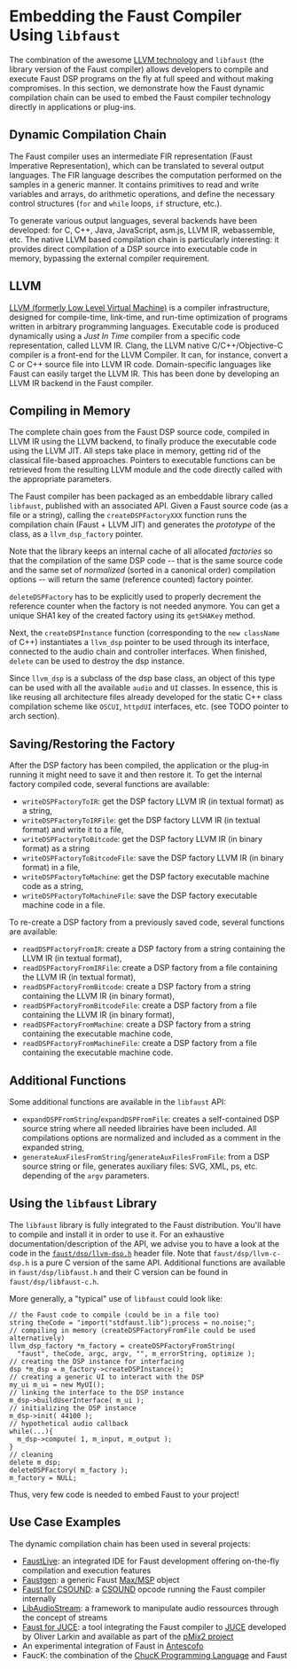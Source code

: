 # Embedding the Faust Compiler Using `libfaust`

<!-- TODO: this section could be further developed and better documented -->

The combination of the awesome [LLVM technology](https://llvm.org/) and 
`libfaust` (the library version of the Faust compiler) allows developers to
compile and execute Faust DSP programs on the fly at full speed and without
making compromises. In this section, we demonstrate how the Faust dynamic 
compilation chain can be used to embed the Faust compiler technology directly 
in applications or plug-ins.

## Dynamic Compilation Chain

The Faust compiler uses an intermediate FIR representation (Faust Imperative 
Representation), which can be translated to several output languages. The FIR 
language describes the computation performed on the samples in a generic 
manner. It contains primitives to read and write variables and arrays, do 
arithmetic operations, and define the necessary control structures (`for` and 
`while` loops, `if` structure, etc.). 

To generate various output languages, several backends have been developed: 
for C, C++, Java, JavaScript, asm.js, LLVM IR, webassemble, etc. The native 
LLVM based compilation chain is particularly interesting: it provides direct 
compilation of a DSP source into executable code in memory, bypassing the 
external compiler requirement.

## LLVM

[LLVM (formerly Low Level Virtual Machine)](https://llvm.org/) is a compiler 
infrastructure, designed for compile-time, link-time, and run-time optimization 
of programs written in arbitrary programming languages. Executable code is 
produced dynamically using a *Just In Time* compiler from a specific code 
representation, called LLVM IR. Clang, the LLVM native C/C++/Objective-C 
compiler is a front-end for the LLVM Compiler. It can, for instance, convert a 
C or C++ source file into LLVM IR code. Domain-specific languages like Faust 
can easily target the LLVM IR. This has been done by developing an LLVM IR 
backend in the Faust compiler.

## Compiling in Memory

The complete chain goes from the Faust DSP source code, compiled in LLVM IR 
using the LLVM backend, to finally produce the executable code using the LLVM 
JIT. All steps take place in memory, getting rid of the classical file-based 
approaches. Pointers to executable functions can be retrieved from the 
resulting LLVM module and the code directly called with the appropriate 
parameters.

The Faust compiler has been packaged as an embeddable library called `libfaust`, 
published with an associated API. Given a Faust source code (as a file or a 
string), calling the `createDSPFactoryXXX` function runs the compilation chain 
(Faust + LLVM JIT) and generates the *prototype* of the class, as a 
`llvm_dsp_factory` pointer.

Note that the library keeps an internal cache of all allocated *factories* so 
that the compilation of the same DSP code -- that is the same source code and 
the same set of *normalized* (sorted in a canonical order) compilation options
-- will return the same (reference counted) factory pointer. 

`deleteDSPFactory` has to be explicitly used to properly decrement the reference 
counter when the factory is not needed anymore. You can get a unique SHA1 key 
of the created factory using its `getSHAKey` method.

Next, the `createDSPInstance` function (corresponding to the `new className` of 
C++) instantiates a `llvm_dsp` pointer to be used through its interface, 
connected to the audio chain and controller interfaces. When finished, 
`delete` can be used to destroy the dsp instance.

Since `llvm_dsp` is a subclass of the dsp base class, an object of this type 
can be used with all the available `audio` and `UI` classes. In essence, this
is like reusing all architecture files already developed for the static C++ 
class compilation scheme like `OSCUI`, `httpdUI` interfaces, etc. (see TODO 
pointer to arch section).

<!-- TODO: we need an example here -->

## Saving/Restoring the Factory

After the DSP factory has been compiled, the application or the plug-in running 
it might need to save it and then restore it. To get the internal factory 
compiled code, several functions are available:

* `writeDSPFactoryToIR`: get the DSP factory LLVM IR (in textual format) as a 
string, 
* `writeDSPFactoryToIRFile`: get the DSP factory LLVM IR (in textual 
format) and write it to a file,
* `writeDSPFactoryToBitcode`: get the DSP factory LLVM IR (in binary format) 
as a string 
* `writeDSPFactoryToBitcodeFile`: save the DSP factory LLVM IR (in binary 
format) in a file,
* `writeDSPFactoryToMachine`: get the DSP factory executable machine code as a 
string,
* `writeDSPFactoryToMachineFile`: save the DSP factory executable machine code 
in a file.

To re-create a DSP factory from a previously saved code, several functions are 
available:

* `readDSPFactoryFromIR`: create a DSP factory from a string containing the 
LLVM IR (in textual format), 
* `readDSPFactoryFromIRFile`: create a DSP factory from a file containing the 
LLVM IR (in textual format),
* `readDSPFactoryFromBitcode`: create a DSP factory from a string containing 
the LLVM IR (in binary format), 
* `readDSPFactoryFromBitcodeFile`: create a DSP factory from a file containing 
the LLVM IR (in binary format),
* `readDSPFactoryFromMachine`: create a DSP factory from a string containing 
the executable machine code,
* `readDSPFactoryFromMachineFile`: create a DSP factory from a file containing 
the executable machine code.

## Additional Functions

Some additional functions are available in the `libfaust` API:

* `expandDSPFromString`/`expandDSPFromFile`: creates a self-contained DSP 
source string where all needed librairies have been included. All compilations 
options are normalized and included as a comment in the expanded string,
* `generateAuxFilesFromString`/`generateAuxFilesFromFile`: from a DSP source 
string or file, generates auxiliary files: SVG, XML, ps, etc. depending of the 
`argv` parameters.

## Using the `libfaust` Library

The `libfaust` library is fully integrated to the Faust distribution. You'll 
have to compile and install it in order to use it. For an exhaustive 
documentation/description of the API, we advise you to have a look at the code 
in the [`faust/dsp/llvm-dsp.h`](TODO) header file. Note that 
`faust/dsp/llvm-c-dsp.h` is a pure C version of the same API. Additional 
functions are available in `faust/dsp/libfaust.h` and their C version can be
found in `faust/dsp/libfaust-c.h`.

More generally, a "typical" use of `libfaust` could look like:

```
// the Faust code to compile (could be in a file too)
string theCode = "import("stdfaust.lib");process = no.noise;";
// compiling in memory (createDSPFactoryFromFile could be used alternatively)
llvm_dsp_factory *m_factory = createDSPFactoryFromString( 
  "faust", theCode, argc, argv, "", m_errorString, optimize );
// creating the DSP instance for interfacing
dsp *m_dsp = m_factory->createDSPInstance();
// creating a generic UI to interact with the DSP
my_ui m_ui = new MyUI();
// linking the interface to the DSP instance
m_dsp->buildUserInterface( m_ui );
// initializing the DSP instance
m_dsp->init( 44100 );
// hypothetical audio callback
while(...){
  m_dsp->compute( 1, m_input, m_output );
}
// cleaning
delete m_dsp;
deleteDSPFactory( m_factory );
m_factory = NULL;
```

Thus, very few code is needed to embed Faust to your project!

## Use Case Examples

The dynamic compilation chain has been used in several projects:

* [FaustLive](TODO): an integrated IDE for Faust development offering on-the-fly
compilation and execution features
* [Faustgen](TODO): a generic Faust 
[Max/MSP](https://cycling74.com/products/max/) object
* [Faust for CSOUND](TODO): a [CSOUND](https://csound.com/) opcode running the 
Faust compiler internally
* [LibAudioStream](TODO): a framework to manipulate audio ressources through 
the concept of streams
* [Faust for JUCE](TODO): a tool integrating the Faust compiler to 
[JUCE](https://juce.com/) developed by Oliver Larkin and available as part of 
the [pMix2 project](https://github.com/olilarkin/pMix2)
* An experimental integration of Faust in 
[Antescofo](http://forumnet.ircam.fr/product/antescofo-en/)
* FaucK: the combination of the 
[ChucK Programming Language](http://chuck.cs.princeton.edu/) and Faust 
